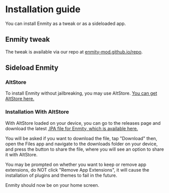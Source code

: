 # Installation guide

You can install Enmity as a tweak or as a sideloaded app.

## Enmity tweak

The tweak is available via our repo at [enmity-mod.github.io/repo](https://enmity-mod.github.io/repo).

## Sideload Enmity

### AltStore

To install Enmity without jailbreaking, you may use AltStore. [You can get AltStore here.](https://altstore.io/)

### Installation With AltStore

With AltStore loaded on your device, you can go to the releases page and download the latest [.IPA file for Enmity, which is available here.](https://github.com/enmity-mod/tweak/releases/latest)

You will be asked if you want to download the file, tap "Download" then, open the Files app and navigate to the downloads folder on your device, and press the button to share the file, where you will see an option to share it with AltStore.

You may be prompted on whether you want to keep or remove app extensions, do NOT click "Remove App Extensions", it will cause the installation of plugins and themes to fail in the future.

Enmity should now be on your home screen.
